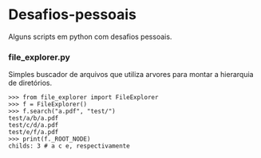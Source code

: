 # Desafios-pessoais
Alguns scripts em python com desafios pessoais.



### file_explorer.py
Simples buscador de arquivos que utiliza arvores para montar a hierarquia de diretórios.
```
>>> from file_explorer import FileExplorer
>>> f = FileExplorer()
>>> f.search("a.pdf", "test/")
test/a/b/a.pdf
test/c/d/a.pdf
test/e/f/a.pdf
>>> print(f._ROOT_NODE)
childs: 3 # a c e, respectivamente
```